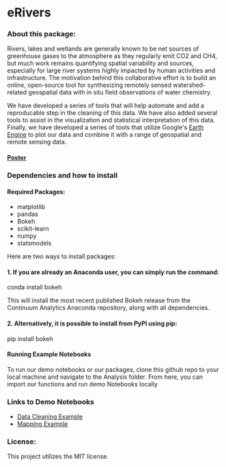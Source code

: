 # eRivers

### About this package:
Rivers, lakes and wetlands are generally known to be net sources of greenhouse gases to the atmosphere as they regularly emit CO2 and CH4, but much work remains quantifying spatial variability and sources, especially for large river systems highly impacted by human activities and infrastructure. The motivation behind this collaborative effort is to build an online, open-source tool for synthesizing remotely sensed watershed-related geospatial data with in situ field observations of water chemistry. 

We have developed a series of tools that will help automate and add a reproducable step in the cleaning of this data. We have also added several tools to assist in the visualization and statistical interpretation of this data.  Finally, we have developed a series of tools that utilize Google's [Earth Engine](https://www.google.com/url?sa=t&rct=j&q=&esrc=s&source=web&cd=1&cad=rja&uact=8&ved=0ahUKEwi1vv6Cy9LLAhUP52MKHYbTAwEQFggcMAA&url=https%3A%2F%2Fearthengine.google.com%2F&usg=AFQjCNFuosOleVlLrynwcQHQ7muPQkcpPQ&sig2=-v39e9xN9qrHp5IYOQD9Uw&bvm=bv.117218890,d.cGc) to plot our data and combine it with a range of geospatial and remote sensing data.

#### [Poster](/presentations/eRivers_Poster.pdf)

### Dependencies and how to install
#### Required Packages:
* matplotlib
* pandas
* Bokeh
* scikit-learn
* numpy
* statsmodels

Here are two ways to install packages:

#### 1. If you are already an Anaconda user, you can simply run the command:

conda install bokeh

This will install the most recent published Bokeh release from the Continuum Analytics Anaconda repository, along with all dependencies.

#### 2. Alternatively, it is possible to install from PyPI using pip:

pip install bokeh

#### Running Example Notebooks

To run our demo notebooks or our packages, clone this github repo to your local machine and navigate to the Analysis folder.  From here, you can import our functions and run demo Notebooks locally


### Links to Demo Notebooks
 * [Data Cleaning Example](/Analysis/eRiversExample.ipynb/)
 * [Mapping Example](/Analysis/maps/ee_mapping.ipynb/)

### License:
This project utilizes the MIT license.

